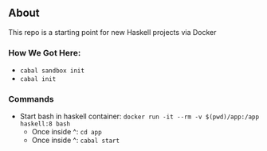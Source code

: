 ## About
This repo is a starting point for new Haskell projects via Docker

### How We Got Here:
* `cabal sandbox init`
* `cabal init`

### Commands
* Start bash in haskell container: `docker run -it --rm -v $(pwd)/app:/app haskell:8 bash`
  * Once inside ^: `cd app`
  * Once inside ^: `cabal start`